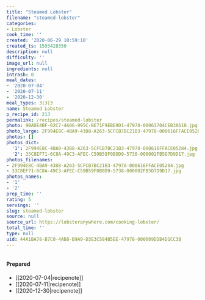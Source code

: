 ```yaml
---
title: "Steamed Lobster"
filename: "steamed-lobster"
categories:
- Lobster
cook_time: ''
created: '2020-06-29 10:59:10'
created_ts: 1593428350
description: null
difficulty: ''
image_url: null
ingredients: null
intrash: 0
meal_dates:
- '2020-07-04'
- '2020-07-11'
- '2020-12-30'
meal_types: 3|3|3
name: Steamed Lobster
p_recipe_id: 213
permalink: /recipes/steamed-lobster
photo: 9BADE4BF-02C7-4606-995C-BE71F9EBE9D1-47978-00061704CEB3A610.jpg
photo_large: 2F994E8C-4BA9-4388-A263-5CFCB7BC21B3-47978-000616FFACE05284.jpg
photos: []
photos_dict:
  '1': 2F994E8C-4BA9-4388-A263-5CFCB7BC21B3-47978-000616FFACE05284.jpg
  '2': 33C8EF71-6C8A-49C3-AFEC-C59B59F0B0D9-5738-000002FB5D7D9D17.jpg
photos_filenames:
- 2F994E8C-4BA9-4388-A263-5CFCB7BC21B3-47978-000616FFACE05284.jpg
- 33C8EF71-6C8A-49C3-AFEC-C59B59F0B0D9-5738-000002FB5D7D9D17.jpg
photos_names:
- '1'
- '2'
prep_time: ''
rating: 5
servings: ''
slug: steamed-lobster
source: null
source_url: https://lobsteranywhere.com/cooking-lobster/
total_time: ''
type: null
uid: 44A1BA78-B7C0-4AB8-B9A9-D3E3C584B5EE-47978-000609DDB4D1CC3B
---
```

<div class="large-8 medium-7 columns" id="writeup">	</div><!-- #writeup -->
</div><!-- #row-one -->
<div class="row" id="row-two">	<div class="medium-4 small-5 columns">	</div>	<div class="medium-6 small-7 columns">	</div>	<div class="medium-2 columns" id="photo-sidebar">		<div class="" id="meals"><h4>Prepared</h4><ul>
<li>[[2020-07-04|recipenote]]</li>
<li>[[2020-07-11|recipenote]]</li>
<li>[[2020-12-30|recipenote]]</li>
</ul>
		</div>